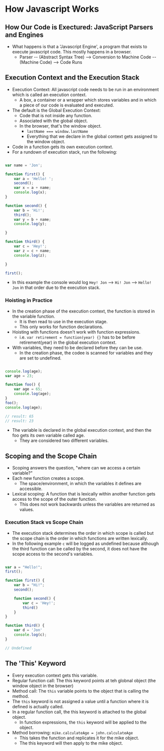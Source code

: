 # How Javascript Works

## How Our Code is Exectured: JavaScript Parsers and Engines

* What happens is that a 'Javascript Engine', a program that exists to execute javascript code. This mostly happens in a browser.
    * Parser -- (Abstract Syntax Tree) --> Conversion to Machine Code -- (Machine Code) --> Code Runs

## Execution Context and the Execution Stack

* Execution Context: All javascript code needs to be run in an environment which is called an execution context.
    * A box, a container or a wrapper which stores variables and in which a piece of our code is evaluated and executed.
* The default is the Global Execution Context:
    * Code that is not inside any function.
    * Associated with the global object.
    * In the browser, that's the window object.
        * `lastName === window.lastName`
        * Everything that we declare in the global context gets assigned to the window object.
* Code in a function gets its own execution context.
* For a rundown of execution stack, run the following:

```javascript

var name = 'Jon';

function first() {
    var a = 'Hello! ';
    second();
    var x = a + name;
    console.log(x);
}

function second() {
    var b = 'Hi!';
    third();
    var y = b + name;
    console.log(y);

}

function third() {
    var c = 'Hey!';
    var z = c + name;
    console.log(z);

}

first();


```
* In this example the console would log `Hey! Jon` --> `Hi! Jon` --> `Hello! Jon` in that order due to the execution stack.

### Hoisting in Practice

* In the creation phase of the execution context, the function is stored in the variable function.
    * It is then read to use in the execution stage.
    * This only works for function declarations.
* Hoisting with functions doesn't work with function expressions.
    * i.e. `var retirement = function(year) {}` has to be before retirement(year) in the global execution context.
* With variables, they need to be declared before they can be use.
    * In the creation phase, the codee is scanned for variables and they are set to undefined.

```javascript

console.log(age);
var age = 23;

function foo() {
    var age = 65;
    console.log(age);
}
foo();
console.log(age);

// result: 65
// result: 23

```

* The variable is declared in the global execution context, and then the foo gets its own variable called age.
    * They are considered two different variables.

## Scoping and the Scope Chain

* Scoping answers the question, "where can we access a certain variable?"
* Each new function creates a scope.
    * The space/environment, in which the variables it defines are accessible.
* Lexical scoping: A function that is lexically within another function gets access to the scope of the outer function.
    * This does not work backwards unless the variables are returned as values.

### Execution Stack vs Scope Chain

* The execution stack determines the order in which scope is called but the scope chain is the order in which functions are written lexically.
* In the following example `c` will be logged as undefined because although the third function can be called by the second, it does not have the scope access to the second's variables.

```javascript

var a = "Hello!";
first();

function first() {
    var b = "Hi!";
    second();

    function second() {
        var c = 'Hey!';
        third()
    }
}

function third() {
    var d = 'Jon'
    console.log(c);
}

// Undefined

```

## The 'This' Keyword

* Every execution context gets this variable.
* Regular function call: The this keyword points at teh globnal object (the window object in the browser)
* Method call: The `this` variable points to the object that is calling the method.
* The `this` keyword is not assigned a value until a function where it is defined is actually called.
* In a regular function call, the this keyword is attached to the global object.
    * In function expressions, the `this` keyword will be applied to the object.
* Method borrowing: `mike.calculateAge = john.calculateAge`
    * This takes the function and replicates it for the mike object.
    * The this keyword will then apply to the mike object.